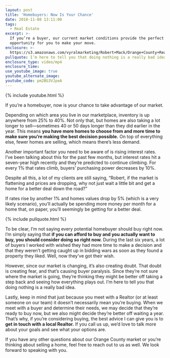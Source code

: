 ```yaml
---
layout: post
title: 'Homebuyers: Now Is Your Chance'
date: 2018-11-08 13:11:00
tags:
  - Real Estate
excerpt: >-
  If you’re a buyer, our current market conditions provide the perfect
  opportunity for you to make your move.
enclosure: >-
  https://s3.amazonaws.com/vyralmarketing/Robert+Mack/Orange+County+Real+Estate+Agent-+Homebuyers-+Now+Is+Your+Chance.mp4
pullquote: I’m here to tell you that doing nothing is a really bad idea.
enclosure_type: video/mp4
enclosure_time:
use_youtube_image: true
youtube_alternate_image:
youtube_code: pm2BG3VJpeA
---
```


{% include youtube.html %}

If you’re a homebuyer, now is your chance to take advantage of our market.

Depending on which area you live in our marketplace, inventory is up anywhere from 25% to 40%. Not only that, but homes are also taking a lot longer to sell—sometimes 40 or 50 days longer than they did earlier in the year. This means **you have more homes to choose from and more time to make sure you’re making the best decision possible.** On top of everything else, fewer homes are selling, which means there’s less demand.

Another important factor you need to be aware of is rising interest rates. I’ve been talking about this for the past few months, but interest rates hit a seven-year high recently and they’re predicted to continue climbing. For every 1% that rates climb, buyers’ purchasing power decreases by 10%.

Despite all this, a lot of my clients are still saying, “Robert, if the market is flattening and prices are dropping, why not just wait a little bit and get a home for a better deal down the road?”

If rates rise by another 1% and homes values drop by 5% (which is a very likely scenario), you’ll actually be spending more money per month for a home that, on paper, you’ll seemingly be getting for a better deal.&nbsp;

{% include pullquote.html %}

To be clear, I’m not saying every potential homebuyer should buy right now. I’m simply saying that **if you can afford to buy and you actually want to buy, you should consider doing so right now.** During the last six years, a lot of buyers I worked with wished they had more time to make a decision and that they weren’t getting caught up in bidding wars as soon as they found a property they liked. Well, now they’ve got their wish.

However, since our market is changing, it’s also creating doubt. That doubt is creating fear, and that’s causing buyer paralysis. Since they’re not sure where the market is going, they’re thinking they might be better off taking a step back and seeing how everything plays out. I’m here to tell you that doing nothing is a really bad idea.

Lastly, keep in mind that just because you meet with a Realtor (or at least someone on our team) it doesn’t necessarily mean you’re buying. When we meet with a buyer and determine their needs, we may decide that they’re ready to buy now, but we also might decide they’re better off waiting a year. That’s why, if you’re considering buying, the best advice I can give you is to **get in touch with a local Realtor.** If you call us up, we’d love to talk more about your goals and see what your options are.

If you have any other questions about our Orange County market or you’re thinking about selling a home, feel free to reach out to us as well. We look forward to speaking with you.